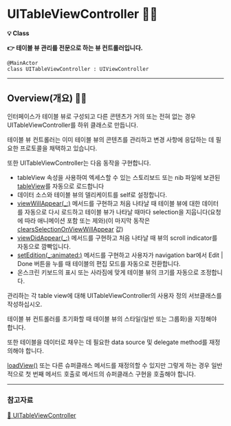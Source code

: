 # UITableViewController 👨‍🔬

**💡 Class**

**👉 테이블 뷰 관리를 전문으로 하는 뷰 컨트롤러입니다.**

```swift!
@MainActor
class UITableViewController : UIViewController
```

---

## Overview(개요) 👨‍🔬

인터페이스가 테이블 뷰로 구성되고 다른 콘텐츠가 거의 또는 전혀 없는 경우 UITableViewController를 하위 클래스로 만듭니다.

테이블 뷰 컨트롤러는 이미 테이블 뷰의 콘텐츠를 관리하고 변경 사항에 응답하는 데 필요한 프로토콜을 채택하고 있습니다.

또한 UITableViewController는 다음 동작을 구현합니다.
- tableView 속성을 사용하여 엑세스할 수 있는 스토리보드 또는 nib 파일에 보관된 [tableView](https://developer.apple.com/documentation/uikit/uitableviewcontroller/1614753-tableview)를 자동으로 로드합니다
- 데이터 소스와 테이블 뷰의 델리케이트를 self로 설정합니다.
- [viewWillAppear(_:)](https://developer.apple.com/documentation/uikit/uiviewcontroller/1621510-viewwillappear) 메서드를 구현하고 처음 나타날 때 테이블 뷰에 대한 데이터를 자동으로 다시 로드하고 테이블 뷰가 나타날 때마다 selection을 지웁니다(요청에 따라 애니메이션 포함 또는 제와)(이 마지막 동작은 [clearsSelectionOnViewWillAppear](https://developer.apple.com/documentation/uikit/uitableviewcontroller/1614758-clearsselectiononviewwillappear) 값)
- [viewDidAppear(_:)](https://developer.apple.com/documentation/uikit/uiviewcontroller/1621423-viewdidappear) 메서드를 구현하고 처음 나타날 때 뷰의 scroll indicator를 자동으로 깜빡입니다.
- [setEdition(_:animated:)](https://developer.apple.com/documentation/uikit/uiviewcontroller/1621378-setediting) 메서드를 구현하고 사용자가 navigation bar에서 Edit | Done 버튼을 누를 때 테이블의 편집 모드를 자동으로 전환합니다.
- 온스크린 키보드의 표시 또는 사라짐에 맞게 테이블 뷰의 크기를 자동으로 조정합니다.

관리하는 각 table view에 대해 UITableViewController의 사용자 정의 서브클래스를 작성하십시오.

테이블 뷰 컨트롤러를 초기화할 때 테이블 뷰의 스타일(일반 또는 그룹화)을 지정해야 합니다.

또한 테이블을 데이터로 채우는 데 필요한 data source 및 delegate method를 재정의해야 합니다.

[loadView()](https://developer.apple.com/documentation/uikit/uiviewcontroller/1621454-loadview) 또는 다른 슈퍼클래스 메서드를 재정의할 수 있지만 그렇게 하는 경우 일반적으로 첫 번째 메서드 호출로 메서드의 슈퍼클래스 구현을 호출해야 합니다.

---

### 참고자료

[🍎 UITableViewController](https://developer.apple.com/documentation/uikit/uitableviewcontroller)
